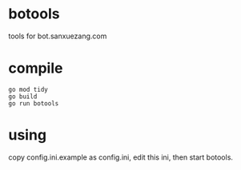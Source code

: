 # botools
tools for bot.sanxuezang.com

# compile
```
go mod tidy
go build
go run botools
```

# using
copy config.ini.example as config.ini, edit this ini, then start botools.
